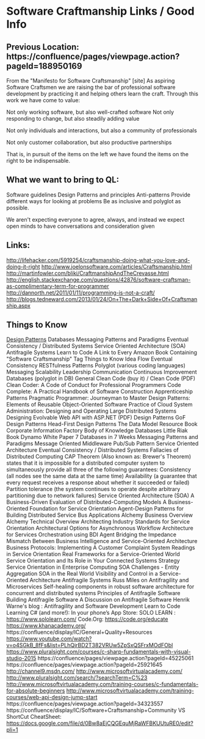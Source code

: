 # Software Craftmanship Links / Good Info

## Previous Location: https://confluence/pages/viewpage.action?pageId=188950169

From the "Manifesto for Software Craftsmanship" [site]
As aspiring Software Craftsmen we are raising the bar of professional software development by practicing it and helping others learn the craft. Through this work we have come to value:

Not only working software,
but also well-crafted software
Not only responding to change,
but also steadily adding value

Not only individuals and interactions,
but also a community of professionals

Not only customer collaboration,
but also productive partnerships

That is, in pursuit of the items on the left we have found the items on the right to be indispensable.


## What we want to bring to QL:
Software guidelines
Design Patterns and principles
Anti-patterns
Provide different ways for looking at problems
Be as inclusive and polyglot as possible.

We aren't expecting everyone to agree, always, and instead we expect open minds to have conversations and consideration given


## Links:
http://lifehacker.com/5919254/craftsmanship-doing-what-you-love-and-doing-it-right
http://www.joelonsoftware.com/articles/Craftsmanship.html
http://martinfowler.com/bliki/CraftmanshipAndTheCrevasse.html
http://english.stackexchange.com/questions/42876/software-craftsman-as-complimentary-term-for-programmer 
http://dannorth.net/2011/01/11/programming-is-not-a-craft/
http://blogs.tedneward.com/2013/01/24/On+The+Dark+Side+Of+Craftsmanship.aspx


## Things to Know
[Design Patterns](https://confluence/display/ICArchive/Software+Craftsmanship+Books+and+Papers#SoftwareCraftsmanshipBooksandPapers-DesignPatterns)
Databases
Messaging Patterns and Paradigms
Eventual Consistency / Distributed Systems
Service Oriented Architecture (SOA)
Antifragile Systems
Learn to Code
A Link to Every Amazon Book Containing "Software Craftsmanship" Tag
Things to Know
Idea Flow
Eventual Consistency
RESTfulness
Patterns
Polyglot (various coding languages)
Messaging
Scalability
Leadership
Communication
Continuous Improvement
Databases (polyglot in DB)
General
Clean Code (buy it) / Clean Code (PDF)
Clean Coder: A Code of Conduct for Professional Programmers
Code Complete: A Practical Handbook of Software Construction
Apprenticeship Patterns
Pragmatic Programmer: Journeyman to Master
Design Patterns: Elements of Reusable Object-Oriented Software
Practice of Cloud System Administration: Designing and Operating Large Distributed Systems
Designing Evolvable Web API with ASP.NET (PDF)
Design Patterns
GoF Design Patterns
Head-First Design Patterns
The Data Model Resource Book
Corporate Information Factory
Body of Knowledge
Databases
Little Riak Book
Dynamo White Paper
7 Databases in 7 Weeks
Messaging Patterns and Paradigms
Message Oriented Middleware
Pub/Sub Pattern
Service Oriented Architecture
Eventual Consistency / Distributed Systems
Fallacies of Distributed Computing
CAP Theorem (Also known as: Brewer's Theorem) states that it is impossible for a distributed computer system to simultaneously provide all three of the following guarantees:
Consistency (all nodes see the same data at the same time)
Availability (a guarantee that every request receives a response about whether it succeeded or failed)
Partition tolerance (the system continues to operate despite arbitrary partitioning due to network failures)
Service Oriented Architecture (SOA)
A Business-Driven Evaluation of Distributed-Computing Models
A Business-Oriented Foundation for Service Orientation
Agent-Design Patterns for Building Distributed Service Bus Applications
Alchemy Business Overview
Alchemy Technical Overview
Architecting Industry Standards for Service Orientation
Architectural Options for Asynchronous Workflow
Architecture for Services Orchestration using BDI Agent
Bridging the Impedance Mismatch Between Business Intelligence and Service-Oriented Architecture
Business Protocols: Implementing A Customer Complaint System
Readings in Service Orientation
Real Frameworks for a Service-Oriented World
Service Orientation and Its Role in Your Connected Systems Strategy
Service Orientation in Enterprise Computing
SOA Challenges - Entity Aggregation
SOA in the Real World
Visibility and Control in a Service-Oriented Architecture
Antifragile Systems
Russ Miles on Antifragility and Microservices
Self-healing components in robust software architecture for concurrent and distributed systems
Principles of Antifragile Software
Building Antifragile Software
A Discussion on Antifragile Software
Henrik Warne's blog : Antifragility and Software Development
Learn to Code
Learning C# (and more!): In your phone’s App Store: SOLO LEARN : https://www.sololearn.com/
Code.Org: https://code.org/educate
https://www.khanacademy.org/
https://confluence/display/IC/General+Quality+Resources
https://www.youtube.com/watch?v=o4SGkB_8fFs&list=PLhQjrBD2T382VRUw5ZpSxQSFrxMOdFObl
https://www.pluralsight.com/courses/c-sharp-fundamentals-with-visual-studio-2015
https://confluence/pages/viewpage.action?pageId=45225061
https://confluence/pages/viewpage.action?pageId=25921645
http://channel9.msdn.com/ 
http://www.microsoftvirtualacademy.com/ 
http://www.pluralsight.com/search/?searchTerm=C%23 
http://www.microsoftvirtualacademy.com/training-courses/c-fundamentals-for-absolute-beginners 
http://www.microsoftvirtualacademy.com/training-courses/web-api-design-jump-start 
https://confluence/pages/viewpage.action?pageId=34323557
https://confluence/display/IC/Software+Craftsmanship+Community
VS ShortCut CheatSheet: https://docs.google.com/file/d/0Bw8aEjCQGEquMjRaWFBKUUtuRE0/edit?pli=1
